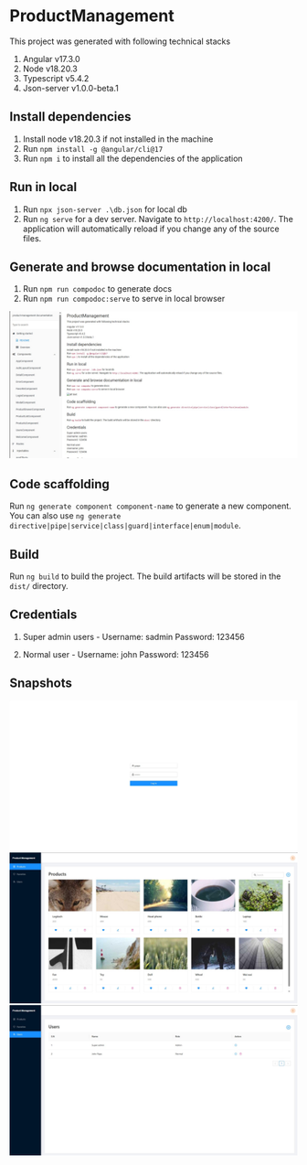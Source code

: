 # ProductManagement

This project was generated with following technical stacks
1.	Angular v17.3.0
2.	Node v18.20.3
3.	Typescript v5.4.2
4.	Json-server v1.0.0-beta.1

## Install dependencies

1. Install node v18.20.3 if not installed in the machine
2. Run `npm install -g @angular/cli@17`
2. Run `npm i` to install all the dependencies of the application

## Run in local 

1. Run `npx json-server .\db.json` for local db
2. Run `ng serve` for a dev server. Navigate to `http://localhost:4200/`. The application will automatically reload if you change any of the source files.

## Generate and browse documentation in local
1. Run `npm run compodoc` to generate docs
2. Run `npm run compodoc:serve` to serve in local browser

![alt text](https://github.com/sgrmhrzn/products-management/blob/main/src/assets/doc.jpg)

## Code scaffolding

Run `ng generate component component-name` to generate a new component. You can also use `ng generate directive|pipe|service|class|guard|interface|enum|module`.

## Build

Run `ng build` to build the project. The build artifacts will be stored in the `dist/` directory.

## Credentials
1. Super admin users -
Username: sadmin
Password: 123456

2. Normal user -
Username: john
Password: 123456


## Snapshots
![alt text](https://github.com/sgrmhrzn/products-management/blob/main/src/assets/1.jpg)
![alt text](https://github.com/sgrmhrzn/products-management/blob/main/src/assets/2.jpg)
![alt text](https://github.com/sgrmhrzn/products-management/blob/main/src/assets/3.jpg)
